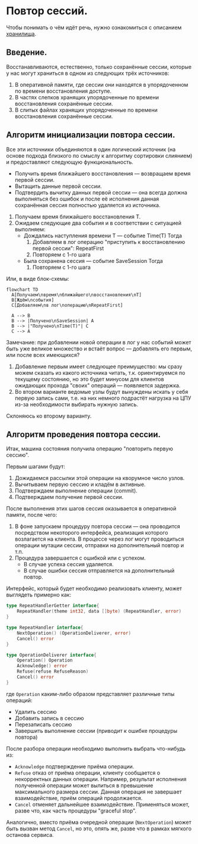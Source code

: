 # Повтор сессий.

Чтобы понимать о чём идёт речь, нужно ознакомиться с описанием [хранилища](storage.md).

## Введение.

Восстанавливаются, естественно, только сохранённые сессии, которые у нас могут храниться в одном
из следующих трёх источников:

1. В оперативной памяти, где сессии они находятся в упорядоченном по времени восстановления доступе.
2. В частях слепков хранящих упорядоченные по времени восстановления сохранённые сессии.
3. В слитых файлах хранящих упорядоченные по времени восстановления сохранённые сессии.

## Алгоритм инициализации повтора сессии.

Все эти источники объединяются в один логический источник (на основе подхода близкого по смыслу к алгоритму
сортировки слиянием) и предоставляют следующую функциональность.

* Получить время ближайшего восстановления — возвращаем время первой сессии.
* Вытащить данные первой сессии.
* Подтвердить вычитку данных первой сессии — она всегда должна выполняться без ошибок и после её исполнения данная
  сохранённая сессия полностью удаляется из источника.

1. Получаем время ближайшего восстановления T.
2. Ожидаем следующие два события и в соответствии с ситуацией выполняем:
   * Дождались наступления времени T — событие Time(T)
     Тогда
     1. Добавляем в лог операцию "приступить к восстановлению первой сессии": RepeatFirst
     2. Повторяем с 1-го шага
   * Была сохранена сессия — событие SaveSession
     Тогда
     1. Повторяем с 1-го шага

Или, в виде блок-схемы:

```mermaid
flowchart TD
  A[Получаем\nвремя\nближайшего\nвосстановления\nT]
  B[Ждём\nсобытия]
  C[Добавляем\nв лог\nоперацию\nRepeatFirst]
  
  A --> B
  B --> |Получено\nSaveSession| A
  B --> |"Получено\nTime(T)"| C
  C --> A
```

Замечание: при добавлении новой операции в лог у нас событий может быть уже великое множество и встаёт вопрос — 
добавлять его первым, или после всех имеющихся?

1. Добавление первым имеет следующее преимущество: мы сразу можем сказать из какого источника читать, т.к. ориентируемся
   по текущему состоянию, но это будет минусом для клиентов ожидающих прохода "своих" операций — появляется задержка.
2. Во втором варианте ведомые узлы будут вынуждены искать у себя первую запись сами, т.е. на них немного подрастёт 
   нагрузка на ЦПУ из-за необходимости выбирать нужную запись.

Склоняюсь ко второму варианту.

## Алгоритм проведения повтора сессии.

Итак, машина состояния получила операцию "повторить первую сессию".

Первым шагами будут:

1. Дожидаемся рассылки этой операции на кворумное число узлов.
2. Вычитываем первую сессию и кладём в активные.
3. Подтверждаем выполнение операции (commit).
4. Подтверждаем получение первой сессии.

После выполнения этих шагов сессия оказывается в оперативной памяти, после чего:

1. В фоне запускаем процедуру повтора сессии — она проводится посредством некоторого интерфейса, реализация которого
   возлагается на клиента. В процессе через лог могут проводиться операции мутации сессии, отправки на дополнительный
   повтор и т.п.
2. Процедура завершается с ошибкой или с успехом. 
   * В случае успеха сессия удаляется.
   * В случае ошибки сессия отправляется на дополнительный повтор.

Интерфейс, который будет необходимо реализовать клиенту, может выглядеть примерно как:

```go
type RepeatHandlerGetter interface{
	RepeatHandler(theme int32, data []byte) (RepeatHandler, error)
}

type RepeatHandler interface{
	NextOperation() (OperationDeliverer, error)
	Cancel() error
}

type OperationDeliverer interface{
	Operation() Operation
	Acknowledge() error
	Refuse(refuse RefuseReason)
	Cancel() error
}
```

где `Operation` каким-либо образом представляет различные типы операций:

* Удалить сессию
* Добавить запись в сессию
* Перезаписать сессию
* Завершить выполнение сессии (приводит к ошибке процедуры повтора)

После разбора операции необходимо выполнить выбрать что-нибудь из:

* `Acknowledge` подтверждение приёма операции.
* `Refuse` отказ от приёма операции, клиенту сообщается о некорректных данных операции. Например, результат исполнения
  полученной операции может вылиться в превышение максимального размера сессии. Данная операция не завершает
  взаимодействие, приём операций продолжается.
* `Cancel` отменяет дальнейшее взаимодействие. Применяться может, разве что, как часть процедуры "graceful stop".

Аналогично, вместо приёма очередной операции (`NextOperation`) может быть вызван метод `Cancel`, но это, опять же,
разве что в рамках мягкого останова сервиса.
